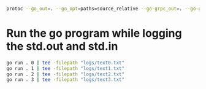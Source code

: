 ```bash

protoc --go_out=. --go_opt=paths=source_relative --go-grpc_out=. --go-grpc_opt=paths=source_relative MPC/MPC.proto


```

# Run the go program while logging the std.out and std.in
```bash
go run . 0 | tee -filepath "logs/text0.txt"
go run . 1 | tee -filepath "logs/text1.txt"
go run . 2 | tee -filepath "logs/text2.txt"
go run . 3 | tee -filepath "logs/text3.txt"

```